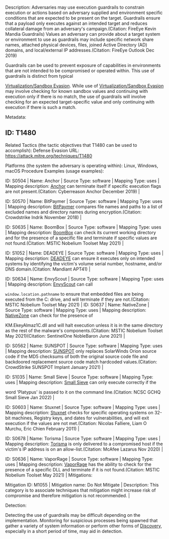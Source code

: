 Description: Adversaries may use execution guardrails to constrain execution or actions based on adversary supplied and environment specific conditions that are expected to be present on the target. Guardrails ensure that a payload only executes against an intended target and reduces collateral damage from an adversary's campaign.(Citation: FireEye Kevin Mandia Guardrails) Values an adversary can provide about a target system or environment to use as guardrails may include specific network share names, attached physical devices, files, joined Active Directory (AD) domains, and local/external IP addresses.(Citation: FireEye Outlook Dec 2019)

Guardrails can be used to prevent exposure of capabilities in environments that are not intended to be compromised or operated within. This use of guardrails is distinct from typical

[Virtualization/Sandbox Evasion](https://attack.mitre.org/techniques/T1497). While use of [Virtualization/Sandbox Evasion](https://attack.mitre.org/techniques/T1497) may involve checking for known sandbox values and continuing with execution only if there is no match, the use of guardrails will involve checking for an expected target-specific value and only continuing with execution if there is such a match.

Metadata:

## ID: T1480

Related Tactics (the tactic objectives that T1480 can be used to accomplish): Defense Evasion URL: https://attack.mitre.org/techniques/T1480

Platforms (the system the adversary is operating within): Linux, Windows, macOS Procedure Examples (usage examples):

ID: S0504 | Name: Anchor | Source Type: software | Mapping Type: uses | Mapping description: [Anchor](https://attack.mitre.org/software/S0504) can terminate itself if specific execution flags are not present.(Citation: Cyberreason Anchor December 2019) |

ID: S0570 | Name: BitPaymer | Source Type: software | Mapping Type: uses | Mapping description: [BitPaymer](https://attack.mitre.org/software/S0570) compares file names and paths to a list of excluded names and directory names during encryption.(Citation: Crowdstrike Indrik November 2018) |

ID: S0635 | Name: BoomBox | Source Type: software | Mapping Type: uses | Mapping description: [BoomBox](https://attack.mitre.org/software/S0635) can check its current working directory and for the presence of a specific file and terminate if specific values are not found.(Citation: MSTIC Nobelium Toolset May 2021) |

ID: S1052 | Name: DEADEYE | Source Type: software | Mapping Type: uses | Mapping description: [DEADEYE](https://attack.mitre.org/software/S1052) can ensure it executes only on intended systems by identifying the victim's volume serial number, hostname, and/or DNS domain.(Citation: Mandiant APT41) |

ID: S0634 | Name: EnvyScout | Source Type: software | Mapping Type: uses | Mapping description: [EnvyScout](https://attack.mitre.org/software/S0634) can call

<code>window.location.pathname</code> to ensure that embedded files are being executed from the C: drive, and will terminate if they are not.(Citation: MSTIC Nobelium Toolset May 2021) | ID: S0637 | Name: NativeZone | Source Type: software | Mapping Type: uses | Mapping description: [NativeZone](https://attack.mitre.org/software/S0637) can check for the presence of

KM.EkeyAlmaz1C.dll and will halt execution unless it is in the same directory as the rest of the malware's components.(Citation: MSTIC Nobelium Toolset May 2021)(Citation: SentinelOne NobleBaron June 2021) |

ID: S0562 | Name: SUNSPOT | Source Type: software | Mapping Type: uses | Mapping description: [SUNSPOT](https://attack.mitre.org/software/S0562) only replaces SolarWinds Orion source code if the MD5 checksums of both the original source code file and backdoored replacement source code match hardcoded values.(Citation: CrowdStrike SUNSPOT Implant January 2021) |

ID: S1035 | Name: Small Sieve | Source Type: software | Mapping Type: uses | Mapping description: [Small Sieve](https://attack.mitre.org/software/S1035) can only execute correctly if the

word 'Platypus' is passed to it on the command line.(Citation: NCSC GCHQ Small Sieve Jan 2022) |

ID: S0603 | Name: Stuxnet | Source Type: software | Mapping Type: uses | Mapping description: [Stuxnet](https://attack.mitre.org/software/S0603) checks for specific operating systems on 32-bit machines, Registry keys, and dates for vulnerabilities, and will exit execution if the values are not met.(Citation: Nicolas Falliere, Liam O Murchu, Eric Chien February 2011) |

ID: S0678 | Name: Torisma | Source Type: software | Mapping Type: uses | Mapping description: [Torisma](https://attack.mitre.org/software/S0678) is only delivered to a compromised host if the victim's IP address is on an allow-list.(Citation: McAfee Lazarus Nov 2020) |

ID: S0636 | Name: VaporRage | Source Type: software | Mapping Type: uses | Mapping description: [VaporRage](https://attack.mitre.org/software/S0636) has the ability to check for the presence of a specific DLL and terminate if it is not found.(Citation: MSTIC Nobelium Toolset May 2021) | Mitigations:

Mitigation ID: M1055 | Mitigation name: Do Not Mitigate | Description: This category is to associate techniques that mitigation might increase risk of compromise and therefore mitigation is not recommended. |

Detection:

Detecting the use of guardrails may be difficult depending on the implementation. Monitoring for suspicious processes being spawned that gather a variety of system information or perform other forms of [Discovery](https://attack.mitre.org/tactics/TA0007), especially in a short period of time, may aid in detection.